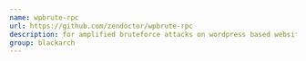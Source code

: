 ```yaml
---
name: wpbrute-rpc
url: https://github.com/zendoctor/wpbrute-rpc
description: for amplified bruteforce attacks on wordpress based website via xmlrcp API. URL : https://github.com/zendoctor/wpbrute-rpc Groups : blackarch blackarch-cracker blackarch-webapp
group: blackarch
---
```

